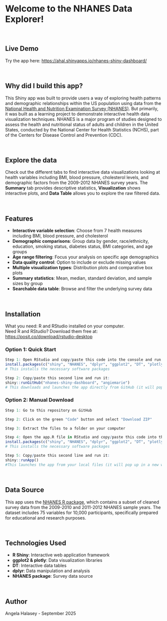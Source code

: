 # Welcome to the NHANES Data Explorer!
<br>

## Live Demo

Try the app here: https://ahal.shinyapps.io/nhanes-shiny-dashboard/

<br>

## Why did I build this app?
This Shiny app was built to provide users a way of exploring health patterns and demographic relationships within the US population using data from the [National Health and Nutrition Examination Survey (NHANES)](https://www.cdc.gov/nchs/nhanes/index.htm). But primarily, it was built as a learning project to demonstrate interactive health data visualization techniques. NHANES is a major program of studies designed to assess the health and nutritional status of adults and children in the United States, conducted by the National Center for Health Statistics (NCHS), part of the Centers for Disease Control and Prevention (CDC).

<br>

## Explore the data
Check out the different tabs to find interactive data visualizations looking at health variables including BMI, blood pressure, cholesterol levels, and demographic factors from the 2009-2012 NHANES survey years. The **Summary** tab provides descriptive statistics, **Visualization** shows interactive plots, and **Data Table** allows you to explore the raw filtered data.

<br>

## Features
- **Interactive variable selection**: Choose from 7 health measures including BMI, blood pressure, and cholesterol
- **Demographic comparisons**: Group data by gender, race/ethnicity, education, smoking status, diabetes status, BMI categories, and age groups
- **Age range filtering**: Focus your analysis on specific age demographics
- **Data quality control**: Option to include or exclude missing values
- **Multiple visualization types**: Distribution plots and comparative box plots
- **Summary statistics**: Mean, median, standard deviation, and sample sizes by group
- **Searchable data table**: Browse and filter the underlying survey data

<br>

## Installation
What you need: R and RStudio installed on your computer.
<br>
Need R and RStudio? Download them free at: https://posit.co/download/rstudio-desktop

### Option 1: Quick Start
```r
Step 1: Open RStudio and copy/paste this code into the console and run it:
install.packages(c("shiny", "NHANES", "dplyr", "ggplot2", "DT", "plotly"))
# This installs the necessary software packages

Step 2: Copy/paste this second line and run it:
shiny::runGitHub("nhanes-shiny-dashboard", "angiemarie")
# This downloads and launches the app directly from GitHub (it will pop up in a new window)
```

### Option 2: Manual Download
```r
Step 1: Go to this repository on GitHub

Step 2: Click on the green "Code" button and select "Download ZIP"

Step 3: Extract the files to a folder on your computer

Step 4: Open the app.R file in RStudio and copy/paste this code into the console and run it:
install.packages(c("shiny", "NHANES", "dplyr", "ggplot2", "DT", "plotly"))
# This installs the necessary software packages

Step 5: Copy/paste this second line and run it:
shiny::runApp()
#This launches the app from your local files (it will pop up in a new window)
```

<br>

## Data Source
This app uses the [NHANES R package](https://cran.r-project.org/web/packages/NHANES/refman/NHANES.html), which contains a subset of cleaned survey data from the 2009-2010 and 2011-2012 NHANES sample years. The dataset includes 75 variables for 10,000 participants, specifically prepared for educational and research purposes.

<br>

## Technologies Used
- **R Shiny**: Interactive web application framework
- **ggplot2 & plotly**: Data visualization libraries
- **DT**: Interactive data tables
- **dplyr**: Data manipulation and analysis
- **NHANES package**: Survey data source

<br>

## Author
Angela Halasey - September 2025